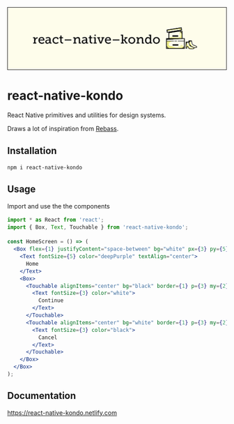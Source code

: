 <div>
  <a href="https://react-native-kondo.netlify.com">
    <img alt="react-native-kondo logo" src="./assets/logo.png"/>
  </a>
</div>

# react-native-kondo

React Native primitives and utilities for design systems.

Draws a lot of inspiration from [Rebass](https://github.com/jxnblk/rebass).

## Installation

```sh
npm i react-native-kondo
```

## Usage

Import and use the the components

```jsx
import * as React from 'react';
import { Box, Text, Touchable } from 'react-native-kondo';

const HomeScreen = () => (
  <Box flex={1} justifyContent="space-between" bg="white" px={3} py={5}>
    <Text fontSize={5} color="deepPurple" textAlign="center">
      Home
    </Text>
    <Box>
      <Touchable alignItems="center" bg="black" border={1} p={3} my={2}>
        <Text fontSize={3} color="white">
          Continue
        </Text>
      </Touchable>
      <Touchable alignItems="center" bg="white" border={1} p={3} my={2}>
        <Text fontSize={3} color="black">
          Cancel
        </Text>
      </Touchable>
    </Box>
  </Box>
);
```

## Documentation

https://react-native-kondo.netlify.com

